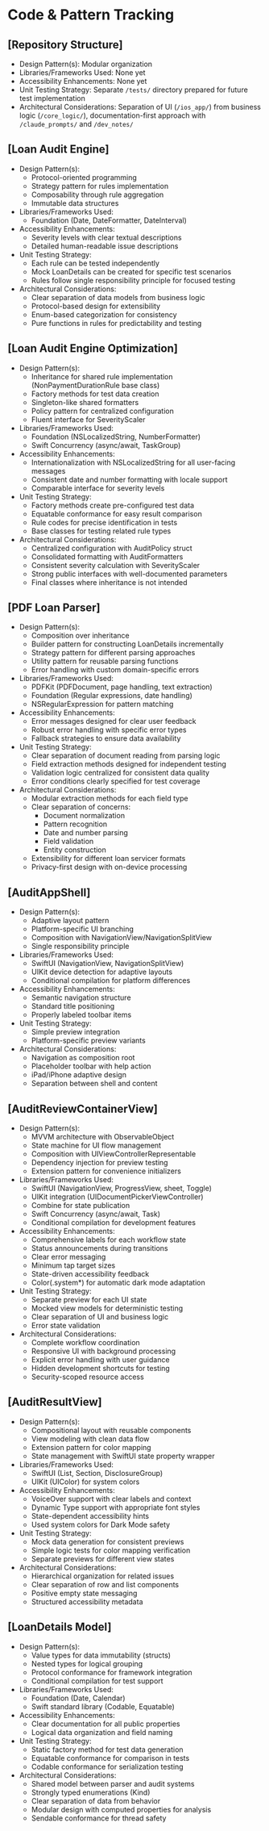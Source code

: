 # Code & Pattern Tracking

## [Repository Structure]
- Design Pattern(s): Modular organization
- Libraries/Frameworks Used: None yet
- Accessibility Enhancements: None yet
- Unit Testing Strategy: Separate `/tests/` directory prepared for future test implementation
- Architectural Considerations: Separation of UI (`/ios_app/`) from business logic (`/core_logic/`), documentation-first approach with `/claude_prompts/` and `/dev_notes/`

## [Loan Audit Engine]
- Design Pattern(s): 
  - Protocol-oriented programming
  - Strategy pattern for rules implementation
  - Composability through rule aggregation
  - Immutable data structures
- Libraries/Frameworks Used: 
  - Foundation (Date, DateFormatter, DateInterval)
- Accessibility Enhancements: 
  - Severity levels with clear textual descriptions
  - Detailed human-readable issue descriptions
- Unit Testing Strategy: 
  - Each rule can be tested independently
  - Mock LoanDetails can be created for specific test scenarios
  - Rules follow single responsibility principle for focused testing
- Architectural Considerations: 
  - Clear separation of data models from business logic
  - Protocol-based design for extensibility
  - Enum-based categorization for consistency
  - Pure functions in rules for predictability and testing

## [Loan Audit Engine Optimization]
- Design Pattern(s): 
  - Inheritance for shared rule implementation (NonPaymentDurationRule base class)
  - Factory methods for test data creation
  - Singleton-like shared formatters
  - Policy pattern for centralized configuration
  - Fluent interface for SeverityScaler
- Libraries/Frameworks Used: 
  - Foundation (NSLocalizedString, NumberFormatter)
  - Swift Concurrency (async/await, TaskGroup)
- Accessibility Enhancements: 
  - Internationalization with NSLocalizedString for all user-facing messages
  - Consistent date and number formatting with locale support
  - Comparable interface for severity levels
- Unit Testing Strategy: 
  - Factory methods create pre-configured test data
  - Equatable conformance for easy result comparison
  - Rule codes for precise identification in tests
  - Base classes for testing related rule types
- Architectural Considerations: 
  - Centralized configuration with AuditPolicy struct
  - Consolidated formatting with AuditFormatters
  - Consistent severity calculation with SeverityScaler
  - Strong public interfaces with well-documented parameters
  - Final classes where inheritance is not intended

## [PDF Loan Parser]
- Design Pattern(s): 
  - Composition over inheritance
  - Builder pattern for constructing LoanDetails incrementally
  - Strategy pattern for different parsing approaches
  - Utility pattern for reusable parsing functions
  - Error handling with custom domain-specific errors
- Libraries/Frameworks Used: 
  - PDFKit (PDFDocument, page handling, text extraction)
  - Foundation (Regular expressions, date handling)
  - NSRegularExpression for pattern matching
- Accessibility Enhancements: 
  - Error messages designed for clear user feedback
  - Robust error handling with specific error types
  - Fallback strategies to ensure data availability
- Unit Testing Strategy: 
  - Clear separation of document reading from parsing logic
  - Field extraction methods designed for independent testing
  - Validation logic centralized for consistent data quality
  - Error conditions clearly specified for test coverage
- Architectural Considerations: 
  - Modular extraction methods for each field type
  - Clear separation of concerns:
    - Document normalization
    - Pattern recognition
    - Date and number parsing
    - Field validation
    - Entity construction
  - Extensibility for different loan servicer formats
  - Privacy-first design with on-device processing

## [AuditAppShell]
- Design Pattern(s): 
  - Adaptive layout pattern
  - Platform-specific UI branching
  - Composition with NavigationView/NavigationSplitView
  - Single responsibility principle
- Libraries/Frameworks Used: 
  - SwiftUI (NavigationView, NavigationSplitView)
  - UIKit device detection for adaptive layouts
  - Conditional compilation for platform differences
- Accessibility Enhancements: 
  - Semantic navigation structure
  - Standard title positioning
  - Properly labeled toolbar items
- Unit Testing Strategy: 
  - Simple preview integration
  - Platform-specific preview variants
- Architectural Considerations: 
  - Navigation as composition root
  - Placeholder toolbar with help action
  - iPad/iPhone adaptive design
  - Separation between shell and content

## [AuditReviewContainerView]
- Design Pattern(s): 
  - MVVM architecture with ObservableObject
  - State machine for UI flow management
  - Composition with UIViewControllerRepresentable
  - Dependency injection for preview testing
  - Extension pattern for convenience initializers
- Libraries/Frameworks Used: 
  - SwiftUI (NavigationView, ProgressView, sheet, Toggle)
  - UIKit integration (UIDocumentPickerViewController)
  - Combine for state publication
  - Swift Concurrency (async/await, Task)
  - Conditional compilation for development features
- Accessibility Enhancements: 
  - Comprehensive labels for each workflow state
  - Status announcements during transitions
  - Clear error messaging
  - Minimum tap target sizes
  - State-driven accessibility feedback
  - Color(.system*) for automatic dark mode adaptation
- Unit Testing Strategy: 
  - Separate preview for each UI state
  - Mocked view models for deterministic testing
  - Clear separation of UI and business logic
  - Error state validation
- Architectural Considerations: 
  - Complete workflow coordination
  - Responsive UI with background processing
  - Explicit error handling with user guidance
  - Hidden development shortcuts for testing
  - Security-scoped resource access

## [AuditResultView]
- Design Pattern(s): 
  - Compositional layout with reusable components
  - View modeling with clean data flow
  - Extension pattern for color mapping
  - State management with SwiftUI state property wrapper
- Libraries/Frameworks Used: 
  - SwiftUI (List, Section, DisclosureGroup)
  - UIKit (UIColor) for system colors
- Accessibility Enhancements: 
  - VoiceOver support with clear labels and context
  - Dynamic Type support with appropriate font styles
  - State-dependent accessibility hints
  - Used system colors for Dark Mode safety
- Unit Testing Strategy: 
  - Mock data generation for consistent previews
  - Simple logic tests for color mapping verification
  - Separate previews for different view states
- Architectural Considerations: 
  - Hierarchical organization for related issues
  - Clear separation of row and list components
  - Positive empty state messaging
  - Structured accessibility metadata

## [LoanDetails Model]
- Design Pattern(s): 
  - Value types for data immutability (structs)
  - Nested types for logical grouping
  - Protocol conformance for framework integration
  - Conditional compilation for test support
- Libraries/Frameworks Used: 
  - Foundation (Date, Calendar)
  - Swift standard library (Codable, Equatable)
- Accessibility Enhancements: 
  - Clear documentation for all public properties
  - Logical data organization and field naming
- Unit Testing Strategy: 
  - Static factory method for test data generation
  - Equatable conformance for comparison in tests
  - Codable conformance for serialization testing
- Architectural Considerations: 
  - Shared model between parser and audit systems
  - Strongly typed enumerations (Kind)
  - Clear separation of data from behavior
  - Modular design with computed properties for analysis
  - Sendable conformance for thread safety